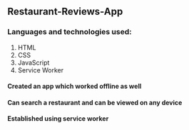 ## Restaurant-Reviews-App

### Languages and technologies used:
1. HTML
2. CSS
3. JavaScript
4. Service Worker

#### Created an app which worked offline as well 
#### Can search a restaurant and can be viewed on any device
#### Established using service worker
